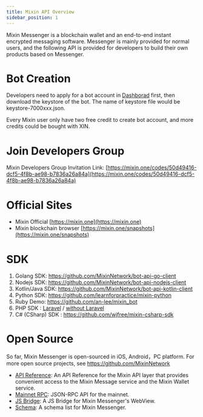 ```yaml
---
title: Mixin API Overview
sidebar_position: 1
---
```


Mixin Messenger is a blockchain wallet and an end-to-end instant encrypted messaging software. 
Messenger is mainly provided for normal users, and the following API is provided for developers to build their own products based on Messenger.

# Bot Creation
Developers need to apply for a bot account in [Dashborad](https://developers.mixin.one/dashboard) first, then download the keystore of the bot.
The name of keystore file would be keystore-7000xxx.json.

Every Mixin user only have two free credit to create bot account, and more credits could be bought with XIN.

# Join Developers Group

Mixin Developers Group Invitation Link:
[https://mixin.one/codes/50d49416-dcf5-4f8b-ae98-b7836a26a84a](https://mixin.one/codes/50d49416-dcf5-4f8b-ae98-b7836a26a84a)

# Official Sites

* Mixin Official [https://mixin.one](https://mixin.one)
* Mixin blockchain browser [https://mixin.one/snapshots](https://mixin.one/snapshots)

# SDK

1. Golang SDK: <https://github.com/MixinNetwork/bot-api-go-client>
2. Nodejs SDK: <https://github.com/MixinNetwork/bot-api-nodejs-client>
3. Kotlin/Java SDK: <https://github.com/MixinNetwork/bot-api-kotlin-client>
4. Python SDK: <https://github.com/learnforpractice/mixin-python>
5. Ruby Demo: <https://github.com/an-lee/mixin_bot>
6. PHP SDK : [Laravel](https://github.com/ExinOne/laravel-mixin-sdk) / [without Laravel](https://github.com/ExinOne/mixin-sdk-php)
7. C# (CSharp) SDK : <https://github.com/wjfree/mixin-csharp-sdk>

# Open Source

So far, Mixin Messenger is open-sourced in iOS, Android，PC platform. For more open source projects, see <https://github.com/MixinNetwork>

- [API Reference](./api/guide): An API Reference for the Mixin API layer that provides convenient access to the Mixin Message service and the Mixin Wallet service.
- [Mainnet RPC](./mainnet-rpc): JSON-RPC API for the mainnet.
- [JS Bridge](./js-bridge): A JS Bridge for Mixin Messenger's WebView.
- [Schema](./schema): A schema list for Mixin Messenger.
